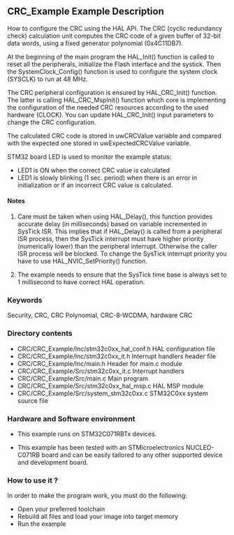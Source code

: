 ## <b>CRC_Example Example Description</b>

How to configure the CRC using the HAL API. The CRC (cyclic
redundancy check) calculation unit computes the CRC code of a given buffer of
32-bit data words, using a fixed generator polynomial (0x4C11DB7).

At the beginning of the main program the HAL_Init() function is called to reset 
all the peripherals, initialize the Flash interface and the systick.
Then the SystemClock_Config() function is used to configure the system
clock (SYSCLK) to run at 48 MHz.

The CRC peripheral configuration is ensured by HAL_CRC_Init() function.
The latter is calling HAL_CRC_MspInit() function which core is implementing
the configuration of the needed CRC resources according to the used hardware (CLOCK). 
You can update HAL_CRC_Init() input parameters to change the CRC configuration.

The calculated CRC code is stored in uwCRCValue variable
and compared with the expected one stored in uwExpectedCRCValue variable.

STM32 board LED is used to monitor the example status:
  - LED1 is ON when the correct CRC value is calculated
  - LED1 is slowly blinking (1 sec. period) when there is an error in initialization or if an incorrect CRC value is calculated.

#### <b>Notes</b>

1. Care must be taken when using HAL_Delay(), this function provides accurate delay (in milliseconds)
   based on variable incremented in SysTick ISR. This implies that if HAL_Delay() is called from
   a peripheral ISR process, then the SysTick interrupt must have higher priority (numerically lower)
   than the peripheral interrupt. Otherwise the caller ISR process will be blocked.
   To change the SysTick interrupt priority you have to use HAL_NVIC_SetPriority() function.
      
2. The example needs to ensure that the SysTick time base is always set to 1 millisecond
   to have correct HAL operation.

### <b>Keywords</b>

Security, CRC, CRC Polynomial, CRC-8-WCDMA, hardware CRC 

### <b>Directory contents</b>

  - CRC/CRC_Example/Inc/stm32c0xx_hal_conf.h    HAL configuration file
  - CRC/CRC_Example/Inc/stm32c0xx_it.h          Interrupt handlers header file
  - CRC/CRC_Example/Inc/main.h                  Header for main.c module
  - CRC/CRC_Example/Src/stm32c0xx_it.c          Interrupt handlers
  - CRC/CRC_Example/Src/main.c                  Main program
  - CRC/CRC_Example/Src/stm32c0xx_hal_msp.c     HAL MSP module 
  - CRC/CRC_Example/Src/system_stm32c0xx.c      STM32C0xx system source file

     
### <b>Hardware and Software environment</b> 

  - This example runs on STM32C071RBTx devices.
  
  - This example has been tested with an STMicroelectronics NUCLEO-C071RB
    board and can be easily tailored to any other supported device 
    and development board.

### <b>How to use it ?</b> 

In order to make the program work, you must do the following:

 - Open your preferred toolchain 
 - Rebuild all files and load your image into target memory
 - Run the example
 

